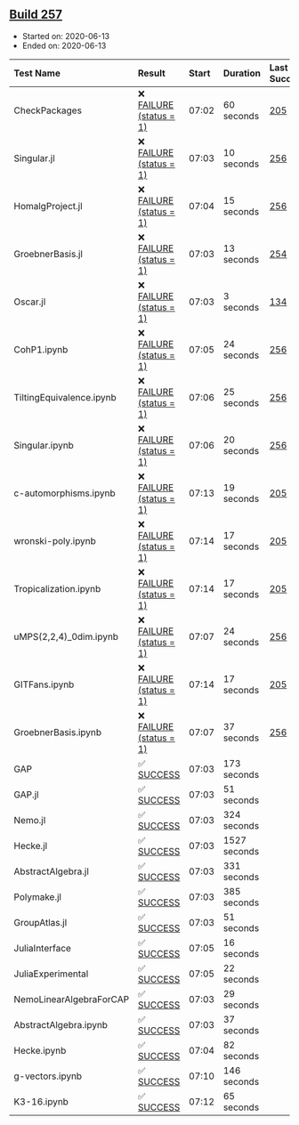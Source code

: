 ## [Build 257](https://oscarci.mathematik.uni-kl.de/job/oscar-stable/257/)

* Started on: 2020-06-13
* Ended on: 2020-06-13

| Test Name    | Result | Start | Duration | Last Success | First Failure |
|:-------------|:-------|:------|:---------|:-------------|:--------------|
| CheckPackages | ❌ [FAILURE (status = 1)](https://oscarci.mathematik.uni-kl.de/job/oscar-stable/257/artifact/logs/build-257/CheckPackages.log) | 07:02 | 60 seconds | [205](https://oscarci.mathematik.uni-kl.de/job/oscar-stable/205/) | [206](https://oscarci.mathematik.uni-kl.de/job/oscar-stable/206/) |
| Singular.jl | ❌ [FAILURE (status = 1)](https://oscarci.mathematik.uni-kl.de/job/oscar-stable/257/artifact/logs/build-257/Singular.jl.log) | 07:03 | 10 seconds | [256](https://oscarci.mathematik.uni-kl.de/job/oscar-stable/256/) | [257](https://oscarci.mathematik.uni-kl.de/job/oscar-stable/257/) |
| HomalgProject.jl | ❌ [FAILURE (status = 1)](https://oscarci.mathematik.uni-kl.de/job/oscar-stable/257/artifact/logs/build-257/HomalgProject.jl.log) | 07:04 | 15 seconds | [256](https://oscarci.mathematik.uni-kl.de/job/oscar-stable/256/) | [257](https://oscarci.mathematik.uni-kl.de/job/oscar-stable/257/) |
| GroebnerBasis.jl | ❌ [FAILURE (status = 1)](https://oscarci.mathematik.uni-kl.de/job/oscar-stable/257/artifact/logs/build-257/GroebnerBasis.jl.log) | 07:03 | 13 seconds | [254](https://oscarci.mathematik.uni-kl.de/job/oscar-stable/254/) | [255](https://oscarci.mathematik.uni-kl.de/job/oscar-stable/255/) |
| Oscar.jl | ❌ [FAILURE (status = 1)](https://oscarci.mathematik.uni-kl.de/job/oscar-stable/257/artifact/logs/build-257/Oscar.jl.log) | 07:03 | 3 seconds | [134](https://oscarci.mathematik.uni-kl.de/job/oscar-stable/134/) | [177](https://oscarci.mathematik.uni-kl.de/job/oscar-stable/177/) |
| CohP1.ipynb | ❌ [FAILURE (status = 1)](https://oscarci.mathematik.uni-kl.de/job/oscar-stable/257/artifact/logs/build-257/CohP1.ipynb.log) | 07:05 | 24 seconds | [256](https://oscarci.mathematik.uni-kl.de/job/oscar-stable/256/) | [257](https://oscarci.mathematik.uni-kl.de/job/oscar-stable/257/) |
| TiltingEquivalence.ipynb | ❌ [FAILURE (status = 1)](https://oscarci.mathematik.uni-kl.de/job/oscar-stable/257/artifact/logs/build-257/TiltingEquivalence.ipynb.log) | 07:06 | 25 seconds | [256](https://oscarci.mathematik.uni-kl.de/job/oscar-stable/256/) | [257](https://oscarci.mathematik.uni-kl.de/job/oscar-stable/257/) |
| Singular.ipynb | ❌ [FAILURE (status = 1)](https://oscarci.mathematik.uni-kl.de/job/oscar-stable/257/artifact/logs/build-257/Singular.ipynb.log) | 07:06 | 20 seconds | [256](https://oscarci.mathematik.uni-kl.de/job/oscar-stable/256/) | [257](https://oscarci.mathematik.uni-kl.de/job/oscar-stable/257/) |
| c-automorphisms.ipynb | ❌ [FAILURE (status = 1)](https://oscarci.mathematik.uni-kl.de/job/oscar-stable/257/artifact/logs/build-257/c-automorphisms.ipynb.log) | 07:13 | 19 seconds | [205](https://oscarci.mathematik.uni-kl.de/job/oscar-stable/205/) | [206](https://oscarci.mathematik.uni-kl.de/job/oscar-stable/206/) |
| wronski-poly.ipynb | ❌ [FAILURE (status = 1)](https://oscarci.mathematik.uni-kl.de/job/oscar-stable/257/artifact/logs/build-257/wronski-poly.ipynb.log) | 07:14 | 17 seconds | [205](https://oscarci.mathematik.uni-kl.de/job/oscar-stable/205/) | [206](https://oscarci.mathematik.uni-kl.de/job/oscar-stable/206/) |
| Tropicalization.ipynb | ❌ [FAILURE (status = 1)](https://oscarci.mathematik.uni-kl.de/job/oscar-stable/257/artifact/logs/build-257/Tropicalization.ipynb.log) | 07:14 | 17 seconds | [205](https://oscarci.mathematik.uni-kl.de/job/oscar-stable/205/) | [206](https://oscarci.mathematik.uni-kl.de/job/oscar-stable/206/) |
| uMPS(2,2,4)_0dim.ipynb | ❌ [FAILURE (status = 1)](https://oscarci.mathematik.uni-kl.de/job/oscar-stable/257/artifact/logs/build-257/uMPS-2-2-4-_0dim.ipynb.log) | 07:07 | 24 seconds | [256](https://oscarci.mathematik.uni-kl.de/job/oscar-stable/256/) | [257](https://oscarci.mathematik.uni-kl.de/job/oscar-stable/257/) |
| GITFans.ipynb | ❌ [FAILURE (status = 1)](https://oscarci.mathematik.uni-kl.de/job/oscar-stable/257/artifact/logs/build-257/GITFans.ipynb.log) | 07:14 | 17 seconds | [205](https://oscarci.mathematik.uni-kl.de/job/oscar-stable/205/) | [206](https://oscarci.mathematik.uni-kl.de/job/oscar-stable/206/) |
| GroebnerBasis.ipynb | ❌ [FAILURE (status = 1)](https://oscarci.mathematik.uni-kl.de/job/oscar-stable/257/artifact/logs/build-257/GroebnerBasis.ipynb.log) | 07:07 | 37 seconds | [256](https://oscarci.mathematik.uni-kl.de/job/oscar-stable/256/) | [257](https://oscarci.mathematik.uni-kl.de/job/oscar-stable/257/) |
| GAP | ✅ [SUCCESS](https://oscarci.mathematik.uni-kl.de/job/oscar-stable/257/artifact/logs/build-257/GAP.log) | 07:03 | 173 seconds |  |  |
| GAP.jl | ✅ [SUCCESS](https://oscarci.mathematik.uni-kl.de/job/oscar-stable/257/artifact/logs/build-257/GAP.jl.log) | 07:03 | 51 seconds |  |  |
| Nemo.jl | ✅ [SUCCESS](https://oscarci.mathematik.uni-kl.de/job/oscar-stable/257/artifact/logs/build-257/Nemo.jl.log) | 07:03 | 324 seconds |  |  |
| Hecke.jl | ✅ [SUCCESS](https://oscarci.mathematik.uni-kl.de/job/oscar-stable/257/artifact/logs/build-257/Hecke.jl.log) | 07:03 | 1527 seconds |  |  |
| AbstractAlgebra.jl | ✅ [SUCCESS](https://oscarci.mathematik.uni-kl.de/job/oscar-stable/257/artifact/logs/build-257/AbstractAlgebra.jl.log) | 07:03 | 331 seconds |  |  |
| Polymake.jl | ✅ [SUCCESS](https://oscarci.mathematik.uni-kl.de/job/oscar-stable/257/artifact/logs/build-257/Polymake.jl.log) | 07:03 | 385 seconds |  |  |
| GroupAtlas.jl | ✅ [SUCCESS](https://oscarci.mathematik.uni-kl.de/job/oscar-stable/257/artifact/logs/build-257/GroupAtlas.jl.log) | 07:03 | 51 seconds |  |  |
| JuliaInterface | ✅ [SUCCESS](https://oscarci.mathematik.uni-kl.de/job/oscar-stable/257/artifact/logs/build-257/JuliaInterface.log) | 07:05 | 16 seconds |  |  |
| JuliaExperimental | ✅ [SUCCESS](https://oscarci.mathematik.uni-kl.de/job/oscar-stable/257/artifact/logs/build-257/JuliaExperimental.log) | 07:05 | 22 seconds |  |  |
| NemoLinearAlgebraForCAP | ✅ [SUCCESS](https://oscarci.mathematik.uni-kl.de/job/oscar-stable/257/artifact/logs/build-257/NemoLinearAlgebraForCAP.log) | 07:03 | 29 seconds |  |  |
| AbstractAlgebra.ipynb | ✅ [SUCCESS](https://oscarci.mathematik.uni-kl.de/job/oscar-stable/257/artifact/logs/build-257/AbstractAlgebra.ipynb.log) | 07:03 | 37 seconds |  |  |
| Hecke.ipynb | ✅ [SUCCESS](https://oscarci.mathematik.uni-kl.de/job/oscar-stable/257/artifact/logs/build-257/Hecke.ipynb.log) | 07:04 | 82 seconds |  |  |
| g-vectors.ipynb | ✅ [SUCCESS](https://oscarci.mathematik.uni-kl.de/job/oscar-stable/257/artifact/logs/build-257/g-vectors.ipynb.log) | 07:10 | 146 seconds |  |  |
| K3-16.ipynb | ✅ [SUCCESS](https://oscarci.mathematik.uni-kl.de/job/oscar-stable/257/artifact/logs/build-257/K3-16.ipynb.log) | 07:12 | 65 seconds |  |  |
